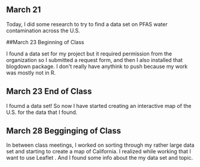 ## March 21

Today, I did some research to try to find a data set on PFAS water contamination across the U.S.

##March 23 Beginning of Class

I found a data set for my project but it required permission from the organization so I submitted a request form, and then I also installed that blogdown package. I don't really have anythink to push because my work was mostly not in R.

## March 23 End of Class

I foumd a data set! So now I have started creating an interactive map of the U.S. for the data that I found. 

## March 28 Begginging of Class

In between class meetings, I worked on sorting through my rather large data set and starting to create a map of California. I realized while working that I want to use Leaflet . And I found some info about the my data set and topic.